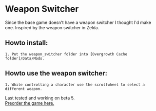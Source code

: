 # Weapon Switcher
Since the base game doesn't have a weapon switcher I thought I'd make one. Inspired by the weapon switcher in Zelda.  
## Howto install:  
	1. Put the weapon_switcher folder into [Overgrowth Cache folder]/Data/Mods.
## Howto use the weapon switcher:  
	1. While controlling a character use the scrollwheel to select a different weapon.  

Last tested and working on beta 5.  
[Preorder the game here.](http://www.wolfire.com/overgrowth)
